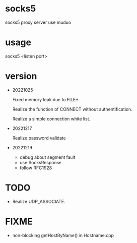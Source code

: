 # socks5
socks5 proxy server use muduo

# usage
socks5 \<listen port\>

# version
- 20221025

  Fixed memory leak due to FILE*.
  
  Realize the function of CONNECT without authentification.
  
  Realize a simple connection white list.
  
- 20221217
  
  Realize password validate
  
- 20221219

  - debug about segment fault
  - use SocksResponse
  - follow RFC1928
# TODO
- Realize UDP_ASSOCIATE.

# FIXME
- non-blocking getHostByName() in Hostname.cpp

